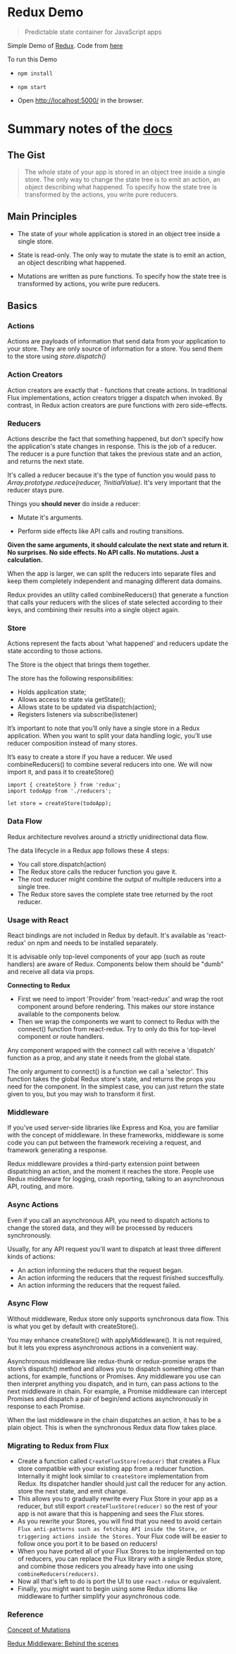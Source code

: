 # Redux Demo

> Predictable state container for JavaScript apps

Simple Demo of [Redux](https://github.com/rackt/redux).
Code from [here](https://github.com/jackielii/simplest-redux-example)

To run this Demo

* `npm install`

* `npm start`

* Open [http://localhost:5000/](http://localhost:5000/) in the browser.

# Summary notes of the [docs](http://rackt.github.io/redux/)

## The Gist

> The whole state of your app is stored in an object tree inside a single store. The only way to change the state tree is to emit an action, an object describing what happened. To specify how the state tree is transformed by the actions, you write pure reducers.

## Main Principles

* The state of your whole application is stored in an object tree inside a single store.

* State is read-only. The only way to mutate the state is to emit an action, an object describing what happened.

* Mutations are written as pure functions. To specify how the state tree is transformed by actions, you write pure reducers.

## Basics

### Actions

Actions are payloads of information that send data from your application to your store. They are only source of information for a store. You send them to the store using *store.dispatch()*

### Action Creators

Action creators are exactly that - functions that create actions. In traditional Flux implementations, action creators trigger a dispatch when invoked. By contrast, in Redux action creators are pure functions with zero side-effects. 

### Reducers

Actions describe the fact that something happened, but don't specify how the application's state changes in response. This is the job of a reducer. The reducer is a pure function that takes the previous state and an action, and returns the next state.

It's called a reducer because it's the type of function you would pass to *Array.prototype.reduce(reducer, ?initialValue)*. It's very important that the reducer stays pure. 

Things you **should never** do inside a reducer:

* Mutate it's arguments.

* Perform side effects like API calls and routing transitions.

**Given the same arguments, it should calculate the next state and return it. No surprises. No side effects. No API calls. No mutations. Just a calculation.**

When the app is larger, we can split the reducers into separate files and keep them completely independent and managing different data domains. 

Redux provides an utility called combineReducers() that generate a function that calls your reducers with the slices of state selected according to their keys, and combining their results into a single object again.
 
### Store

Actions represent the facts about 'what happened' and reducers update the state according to those actions.

The Store is the object that brings them together. 

The store has the following responsibilities:

* Holds application state;
* Allows access to state via getState();
* Allows state to be updated via dispatch(action);
* Registers listeners via subscribe(listener)

It’s important to note that you’ll only have a single store in a Redux application. When you want to split your data handling logic, you’ll use reducer composition instead of many stores.

It’s easy to create a store if you have a reducer. We used combineReducers() to combine several reducers into one. We will now import it, and pass it to createStore()

```
import { createStore } from 'redux';
import todoApp from './reducers';

let store = createStore(todoApp);
```

### Data Flow

Redux architecture revolves around a strictly unidirectional data flow.

The data lifecycle in a Redux app follows these 4 steps:
* You call store.dispatch(action)
* The Redux store calls the reducer function you gave it.
* The root reducer might combine the output of multiple reducers into a single tree.
* The Redux store saves the complete state tree returned by the root reducer.

### Usage with React

React bindings are not included in Redux by default. It's available as 'react-redux' on npm and needs to be installed separately.

It is advisable only  top-level components of your app (such as route handlers) are aware of Redux. Components below them should be "dumb" and receive all data via props.

**Connecting to Redux**

* First we need to import 'Provider' from 'react-redux' and wrap the root component around <Provider> before rendering. This makes our store instance available to the components below.
* Then we wrap the components we want to connect to Redux with the connect() function from react-redux. Try to only do this for top-level component or route handlers.

Any component wrapped with the connect call with receive a 'dispatch' function as a prop, and any state it needs from the global state.

The only argument to connect() is a function we call a 'selector'. This function takes the global Redux store's state, and returns the props you need for the component. In the simplest case, you can just return the state given to you, but you may wish to transform it first.

### Middleware

If you've used server-side libraries like Express and Koa, you are familiar with the concept of middleware. In these frameworks, middleware is some code you can put between the framework receiving a request, and framework generating a response.
 
Redux middleware provides a third-party extension point between dispatching an action, and the moment it reaches the store. People use Redux middleware for logging, crash reporting, talking to an asynchronous API, routing, and more.
 
### Async Actions
 
Even if you call an asynchronous API, you need to dispatch actions to change the stored data, and they will be processed by reducers synchronously. 

Usually, for any API request you'll want to dispatch at least three different kinds of actions:
 
* An action informing the reducers that the request began.
* An action informing the reducers that the request finished succesffully.
* An action informing the reducers that the request failed.
 
### Async Flow
 
Without middleware, Redux store only supports synchronous data flow. This is what you get by default with createStore().

You may enhance createStore() with applyMiddleware(). It is not required, but it lets you express asynchronous actions in a convenient way. 

Asynchronous middleware like redux-thunk or redux-promise wraps the store’s dispatch() method and allows you to dispatch something other than actions, for example, functions or Promises. Any middleware you use can then interpret anything you dispatch, and in turn, can pass actions to the next middleware in chain. For example, a Promise middleware can intercept Promises and dispatch a pair of begin/end actions asynchronously in response to each Promise.

When the last middleware in the chain dispatches an action, it has to be a plain object. This is when the synchronous Redux data flow takes place.

### Migrating to Redux from Flux

* Create a function called `CreateFluxStore(reducer)` that creates a Flux store compatible with your existing app from a reducer function. Internally it might look similar to `createStore` implementation from Redux. Its dispatcher handler should just call the reducer for any action. store the next state, and emit change.
* This allows you to gradually rewrite every Flux Store in your app as a reducer, but still export `createFluxStore(reducer)` so the rest of your app is not aware that this is happening and sees the Flux stores.
* As you rewrite your Stores, you will find that you need to avoid certain `Flux anti-patterns such as fetching API inside the Store, or triggering actions inside the Stores.` Your Flux code will be easier to follow once you port it to be based on reducers!
* When you have ported all of your Flux Stores to be implemented on top of reducers, you can replace the Flux library with a single Redux store, and combine those redicers you already have into one using `combineReducers(reducers)`.
* Now all that's left to do is port the UI to use `react-redux` or equivalent.
* Finally, you might want to begin using some Redux idioms like middleware to further simplify your asynchronous code.

### Reference

[Concept of Mutations](http://skilldrick.co.uk/2010/12/clearing-up-the-confusion-around-javascript-references/)

[Redux Middleware: Behind the scenes](http://briantroncone.com/?p=529#)

